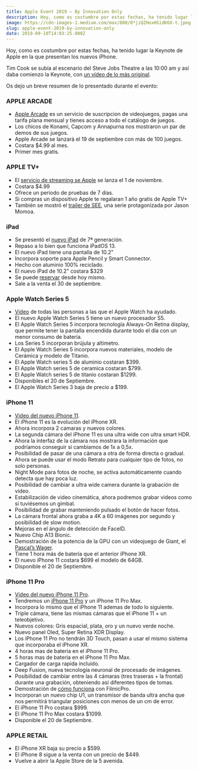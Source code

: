```yaml
---
title: Apple Event 2019 — By Innovation Only
description: Hoy, como es costumbre por estas fechas, ha tenido lugar la Keynote de Apple en la que presentan los nuevos iPhone.
image: https://cdn-images-1.medium.com/max/800/0*jiQZHoxHSidK6X-t.jpeg
slug: apple-event-2019-by-innovation-only
date: 2019-09-10T14:03:25.000Z
---
```



Hoy, como es costumbre por estas fechas, ha tenido lugar la Keynote de Apple en la que presentan los nuevos iPhone.

Tim Cook se subía al escenario del Steve Jobs Theatre a las 10:00 am y así daba comienzo la Keynote, con [un vídeo de lo más original](https://youtu.be/nyp_PczrqFE).

Os dejo un breve resumen de lo presentado durante el evento:

### APPLE ARCADE

- [Apple Arcade](https://www.apple.com/apple-arcade/) es un servicio de suscripcion de videojuegos, pagas una tarifa plana mensual y tienes acceso a todo el catálogo de juegos.
- Los chicos de Konami, Capcom y Annapurna nos mostraron un par de demos de sus juegos.
- Apple Arcade se lanzará el 19 de septiembre con más de 100 juegos.
- Costara $4.99 al mes.
- Primer mes gratis.

### APPLE TV+

- El [servicio de streaming se Apple](https://www.apple.com/apple-tv-plus/) se lanza el 1 de noviembre.
- Costara $4.99
- Ofrece un periodo de pruebas de 7 días.
- Si compras un dispositivo Apple te regalaran 1 año gratis de Apple TV+
- También se mostró el [trailer de SEE](https://youtu.be/7Rg0y7NT1gU), una serie protagonizada por Jason Momoa.

### iPad

- Se presentó el [nuevo iPad](https://www.apple.com/ipad-10.2/) de 7ª generación.
- Repaso a lo bien que funciona iPadOS 13.
- El nuevo iPad tiene una pantalla de 10.2"
- Incorpora soporte para Apple Pencil y Smart Connector.
- Hecho con aluminio 100% reciclado.
- El nuevo iPad de 10.2" costara $329
- Se puede [reservar](https://www.apple.com/shop/buy-ipad/ipad-10-2) desde hoy mismo.
- Sale a la venta el 30 de septiembre.

### Apple Watch Series 5

- [Video](https://youtu.be/mx1by12-oF4) de todas las personas a las que el Apple Watch ha ayudado.
- El nuevo Apple Watch Series 5 tiene un nuevo procesador S5.
- El Apple Watch Series 5 incorpora tecnología Always-On Retina display, que permite tener la pantalla encendida durante todo el día con un menor consumo de batería.
- Los Series 5 incorporan brújula y altimetro.
- El Apple Watch Series 5 incorpora nuevos materiales, modelo de Cerámica y modelo de Titanio.
- El Apple Watch series 5 de aluminio costaran $399.
- El Apple Watch series 5 de ceramica costaran $799.
- El Apple Watch series 5 de titanio costaran $1299.
- Disponibles el 20 de Septiembre.
- El Apple Watch Series 3 baja de precio a $199.

### iPhone 11

- [Video del nuevo iPhone 11](https://youtu.be/H4p6njjPV_o).
- El iPhone 11 es la evolución del iPhone XR.
- Ahora incorpora 2 camaras y nuevos colores.
- La segunda cámara del iPhone 11 es una ultra wide con ultra smart HDR.
- Ahora la interfaz de la cámara nos mostrara la información que podríamos conseguir si cambiamos de 1x a 0,5x.
- Posibilidad de pasar de una cámara a otra de forma directa o gradual.
- Ahora se puede usar el modo Retrato para cualquier tipo de fotos, no solo personas.
- Night Mode para fotos de noche, se activa automáticamente cuando detecta que hay poca luz.
- Posibilidad de cambiar a ultra wide camera durante la grabación de video.
- Estabilización de video cinemática, ahora podremos grabar videos como si tuviésemos un gimbal.
- Posibilidad de grabar manteniendo pulsado el botón de hacer fotos.
- La cámara frontal ahora graba a 4K a 60 imágenes por segundo y posibilidad de slow motion.
- Mejoras en el ángulo de detección de FaceID.
- Nuevo Chip A13 Bionic.
- Demostración de la potencia de la GPU con un videojuego de Giant, el [Pascal’s Wager](https://www.youtube.com/watch?v=ZUd7d1zswT4).
- Tiene 1 hora más de batería que el anterior iPhone XR.
- El nuevo iPhone 11 costara $699 el modelo de 64GB.
- Disponible el 20 de Septiembre.

### iPhone 11 Pro

- [Video del nuevo iPhone 11 Pro](https://youtu.be/cVEemOmHw9Y).
- Tendremos un [iPhone 11 Pro](https://www.apple.com/iphone-11-pro/) y un iPhone 11 Pro Max.
- Incorpora lo mismo que el iPhone 11 ademas de todo lo siguiente.
- Triple cámara, tiene las mismas cámaras que el iPhone 11 + un teleobjetivo.
- Nuevos colores: Gris espacial, plata, oro y un nuevo verde noche.
- Nuevo panel Oled, Super Retina XDR Display.
- Los iPhone 11 Pro no tendrán 3D Touch, pasan a usar el mismo sistema que incorporaba el iPhone XR.
- 4 horas mas de bateria en el iPhone 11 Pro.
- 5 horas mas de bateria en el iPhone 11 Pro Max.
- Cargador de carga rapida incluido.
- Deep Fusion, nueva tecnología neuronal de procesado de imágenes.
- Posibilidad de cambiar entre las 4 cámaras (tres traseras + la frontal) durante una grabación, obteniendo así diferentes tipos de tomas.
- Demostración de [cómo funciona](https://youtu.be/YkhaeHZ3utc) con FilmicPro.
- Incorporan un nuevo chip U1, un transmisor de banda ultra ancha que nos permitirá triangular posiciones con menos de un cm de error.
- El iPhone 11 Pro costara $999.
- El iPhone 11 Pro Max costara $1099.
- Disponible el 20 de Septiembre.

### APPLE RETAIL

- El iPhone XR baja su precio a $599.
- El iPhone 8 sigue a la venta con un precio de $449.
- Vuelve a abrir la Apple Store de la 5 avenida.
